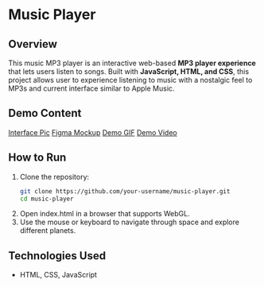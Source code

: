 # Music Player

## Overview  
This music MP3 player is an interactive web-based **MP3 player experience** that lets users listen to songs. Built with **JavaScript, HTML, and CSS**, this project allows user to experience listening to music with a nostalgic feel to MP3s and current interface similar to Apple Music.  

## Demo Content
[Interface Pic](web-projects/music-player/music-player.png)
[Figma Mockup](web-projects/music-player/figma-mockup.png)
[Demo GIF](web-projects/music-player/music-player-gif.gif)
[Demo Video](web-projects/music-player/music-player-demo.mp4)

## How to Run  
1. Clone the repository:  
   ```sh
   git clone https://github.com/your-username/music-player.git
   cd music-player
2. Open index.html in a browser that supports WebGL.
3. Use the mouse or keyboard to navigate through space and explore different planets.

## Technologies Used
- HTML, CSS, JavaScript

